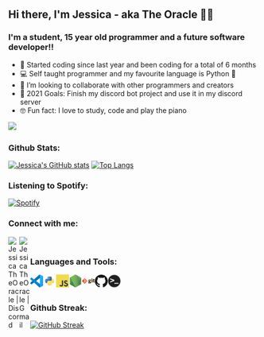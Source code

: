 

## Hi there, I'm Jessica - aka The Oracle 👧🏽


### I'm a student, 15 year old programmer and a future software developer!!

- 🤖 Started coding since last year and been coding for a total of 6 months
- ‍💻 Self taught programmer and my favourite language is Python 🐍
- 🤝 I’m looking to collaborate with other programmers and creators
- 🥅 2021 Goals: Finish my discord bot project and use it in my discord server
- 🤓 Fun fact: I love to study, code and play the piano

![](https://komarev.com/ghpvc/?username=Oracle08&color=blueviolet)

### Github Stats:
[![Jessica's GitHub stats](https://github-readme-stats.vercel.app/api?username=Oracle08&theme=radical)](https://github.com/anuraghazra/github-readme-stats)
[![Top Langs](https://github-readme-stats.vercel.app/api/top-langs/?username=Oracle08&theme=radical)](https://github.com/anuraghazra/github-readme-stats)

### Listening to Spotify: 
[![Spotify](https://novatorem-oracle08.vercel.app/api/spotify)](https://open.spotify.com/user/9xc6nzszso7tijhctteii0xn1)




### Connect with me:
[<img align="left" alt="JessicaTheOracle | Discord" width="22px" src="https://cdn.jsdelivr.net/npm/simple-icons@v5/icons/discord.svg" />][discord]
[<img align="left" alt="JessicaTheOracle | Gmail" width="22px" src="https://cdn.jsdelivr.net/npm/simple-icons@v5/icons/gmail.svg" />][gmail]



<br />


### Languages and Tools:

<img align="left" alt="Visual Studio Code" width="26px" src="https://raw.githubusercontent.com/github/explore/80688e429a7d4ef2fca1e82350fe8e3517d3494d/topics/visual-studio-code/visual-studio-code.png" />
<img align="left" alt="Python" width="26px" src="https://raw.githubusercontent.com/github/explore/80688e429a7d4ef2fca1e82350fe8e3517d3494d/topics/python/python.png" />
<img align="left" alt="JavaScript" width="26px" src="https://raw.githubusercontent.com/github/explore/80688e429a7d4ef2fca1e82350fe8e3517d3494d/topics/javascript/javascript.png" />
<img align="left" alt="Node.js" width="26px" src="https://raw.githubusercontent.com/github/explore/80688e429a7d4ef2fca1e82350fe8e3517d3494d/topics/nodejs/nodejs.png" />
<img align="left" alt="Git" width="26px" src="https://raw.githubusercontent.com/github/explore/80688e429a7d4ef2fca1e82350fe8e3517d3494d/topics/git/git.png" />
<img align="left" alt="GitHub" width="26px" src="https://raw.githubusercontent.com/github/explore/78df643247d429f6cc873026c0622819ad797942/topics/github/github.png" />
<img align="left" alt="Terminal" width="26px" src="https://raw.githubusercontent.com/github/explore/80688e429a7d4ef2fca1e82350fe8e3517d3494d/topics/terminal/terminal.png" />


<br />
<br />

### Github Streak:

[![GitHub Streak](http://github-readme-streak-stats.herokuapp.com?user=Oracle08&theme=radical&hide_border=true&fire=DD2727&sideNums=DD35B5&currStreakNum=3CDD23)](https://git.io/streak-stats)


[discord]: https://discords.com/bio/p/040806 
[gmail]: jessica040806@gmail.com





